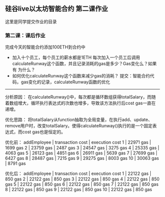 ## 硅谷live以太坊智能合约 第二课作业
这里是同学提交作业的目录

### 第二课：课后作业
完成今天的智能合约添加100ETH到合约中
- 加入十个员工，每个员工的薪水都是1ETH
每次加入一个员工后调用calculateRunway这个函数，并且记录消耗的gas是多少？Gas变化么？如果有 为什么？
- 如何优化calculateRunway这个函数来减少gas的消耗？
提交：智能合约代码，gas变化的记录，calculateRunway函数的优化


------------------------------------------------------------------------
分析原因：
在calculateRunway()中，每次都是循环数组获得totalSalary，而随着数组增大，循环执行表达式的次数也增多，导致该方法执行后cost gas一直在递增。

优化思路：
将totalSalary从function抽取为全局变量，在执行add、update、remove用户时，改变totalSalary。使得calculateRunway()执行的是一个固定表达式，而cost gas也是恒定的。

优化前：
addEmployee | transaction cost | execution cost 
1	|	22971 gas	|	1699 gas
2	|	23759 gas	|	2487 gas
3	|	24547 gas	|	3275 gas
4	|	25335 gas	|	4063 gas
5	|	26123 gas	|	4851 gas
6	|	26911 gas	|	5639 gas
7	|	27699 gas	|	6427 gas
8	|	28487 gas	|	7215 gas
9	|	29275 gas	|	8003 gas
10	|	30063 gas	|	8791 gas

优化后：
addEmployee | transaction cost | execution cost 
1	|	22122 gas	|	850 gas
2	|	22122 gas	|	850 gas
3	|	22122 gas	|	850 gas
4	|	22122 gas	|	850 gas
5	|	22122 gas	|	850 gas
6	|	22122 gas	|	850 gas
7	|	22122 gas	|	850 gas
8	|	22122 gas	|	850 gas
9	|	22122 gas	|	850 gas
10	|	22122 gas	|	850 gas
